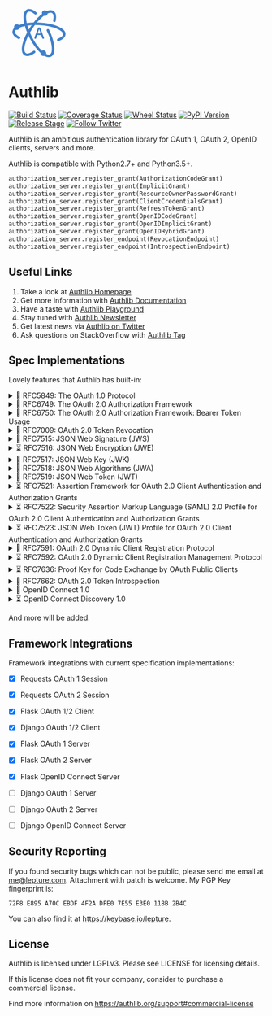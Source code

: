 <a href="https://authlib.org/">
<svg width="120" height="120" xmlns="http://www.w3.org/2000/svg"><g transform="translate(10 15)" fill="none" fill-rule="evenodd"><path d="M80.393 20.76c1.676-8.444.74-14.852-3.223-17.398-1.32-.85-2.904-1.22-4.685-1.154-9.623.362-25.148 13.475-37.833 32.808-15.035 22.913-20.377 45.877-11.925 51.309 4.011 2.579 10.404.75 17.627-4.343" stroke="#3E7FCB" stroke-width="5" stroke-linecap="round"/><path d="M88.104 58.229c7.135-2.74 11.523-6.49 11.751-10.797.528-9.96-21.374-19.182-48.94-20.612a138.292 138.292 0 0 0-7.61-.196C19.274 26.704.52 33.228.041 42.254c-.228 4.299 3.729 8.467 10.512 11.926" stroke="#3E7FCB" stroke-width="5" stroke-linecap="round"/><path d="M43.13 5.914C38.249 1.904 33.67-.25 29.99.024a7.152 7.152 0 0 0-2.726.737c-8.98 4.528-6.111 27.947 6.42 52.29 12.533 24.343 29.97 40.403 38.95 35.875 8.634-4.355 6.304-26.177-5.033-49.493" stroke="#3E7FCB" stroke-width="5" stroke-linecap="round"/><path d="M60 54.468c0 1.005-.896 1.597-1.822 1.597-.687 0-1.404-.326-1.703-1.094-.359-.857-1.135-3.222-2.061-5.972-.06-.177-.15-.266-.33-.266-.477-.03-1.702-.03-3.046-.03-1.793 0-3.794 0-4.422.03a.375.375 0 0 0-.358.266c-.747 2.336-1.434 4.464-1.882 5.883-.27.828-.956 1.212-1.673 1.212-.837 0-1.703-.561-1.703-1.478 0-.532.09-.769 6.632-18.979.478-1.36 1.554-1.98 2.629-1.98 1.135 0 2.3.709 2.778 2.04 1.912 5.32 5.796 15.608 6.782 17.914.12.296.179.591.179.857zm-6.781-8.987c0-.03 0-.088-.03-.147-.926-2.78-1.823-5.47-2.3-6.918-.18-.532-.33-.828-.508-.828-.15 0-.33.266-.538.858-.448 1.182-2.39 6.71-2.39 6.976 0 .118.06.178.239.178.597 0 1.703.03 2.748.03 1.076 0 2.121-.03 2.54-.03.179 0 .239-.03.239-.119z" fill="#3E7FCB"/><ellipse fill="#3E7FCB" cx="61.375" cy="5.609" rx="5.625" ry="5.609"/><ellipse fill="#3E7FCB" cx="6.375" cy="33.033" rx="5.625" ry="5.609"/><ellipse fill="#3E7FCB" cx="58.625" cy="84.391" rx="5.625" ry="5.609"/></g></svg>
</a>

# Authlib

<a href="https://travis-ci.org/lepture/authlib"><img src="https://api.travis-ci.org/lepture/authlib.svg?branch=master" alt="Build Status"></a>
<a href="https://codecov.io/gh/lepture/authlib?branch=master"><img src="https://codecov.io/gh/lepture/authlib/branch/master/graph/badge.svg" alt="Coverage Status"></a>
<a href="https://pypi.python.org/pypi/authlib/"><img src="https://img.shields.io/pypi/wheel/authlib.svg" alt="Wheel Status"></a>
<a href="https://pypi.python.org/pypi/authlib/"><img src="https://img.shields.io/pypi/v/authlib.svg" alt="PyPI Version"></a>
<a href="https://pypi.python.org/pypi/authlib/"><img src="https://img.shields.io/pypi/status/authlib.svg" alt="Release Stage"></a>
<a href="https://twitter.com/intent/follow?screen_name=authlib"><img src="https://img.shields.io/twitter/follow/authlib.svg?style=social&logo=twitter&label=Follow" alt="Follow Twitter"></a>

Authlib is an ambitious authentication library for OAuth 1, OAuth 2, OpenID
clients, servers and more.

Authlib is compatible with Python2.7+ and Python3.5+.

```python
authorization_server.register_grant(AuthorizationCodeGrant)
authorization_server.register_grant(ImplicitGrant)
authorization_server.register_grant(ResourceOwnerPasswordGrant)
authorization_server.register_grant(ClientCredentialsGrant)
authorization_server.register_grant(RefreshTokenGrant)
authorization_server.register_grant(OpenIDCodeGrant)
authorization_server.register_grant(OpenIDImplicitGrant)
authorization_server.register_grant(OpenIDHybridGrant)
authorization_server.register_endpoint(RevocationEndpoint)
authorization_server.register_endpoint(IntrospectionEndpoint)
```

## Useful Links

1. Take a look at [Authlib Homepage](https://authlib.org/)
2. Get more information with [Authlib Documentation](https://docs.authlib.org/)
3. Have a taste with [Authlib Playground](https://play.authlib.org/)
4. Stay tuned with [Authlib Newsletter](https://tinyletter.com/authlib)
5. Get latest news via [Authlib on Twitter](https://twitter.com/authlib)
6. Ask questions on StackOverflow with [Authlib Tag](https://stackoverflow.com/questions/tagged/authlib)

## Spec Implementations

Lovely features that Authlib has built-in:

<details>
<summary>🎉 RFC5849: The OAuth 1.0 Protocol</summary>

- [x] OAuth1Session for Requests
- [x] OAuth 1.0 Client for Flask
- [x] OAuth 1.0 Client for Django
- [x] OAuth 1.0 Server for Flask
- [ ] OAuth 1.0 Server for Django
</details>

<details>
<summary>🎉 RFC6749: The OAuth 2.0 Authorization Framework</summary>

- [x] OAuth2Session for Requests
- [x] OAuth 2.0 Client for Flask
- [x] OAuth 2.0 Client for Django
- [x] OAuth 2.0 Server for Flask
- [ ] OAuth 2.0 Server for Django
</details>

<details>
<summary>🎉 RFC6750: The OAuth 2.0 Authorization Framework: Bearer Token Usage</summary>

- [x] Bearer Token for OAuth2Session
- [x] Bearer Token for Flask OAuth 2.0 Server
- [ ] Bearer Token for Django OAuth 2.0 Server
</details>

<details>
<summary>🎉 RFC7009: OAuth 2.0 Token Revocation</summary>

- [x] Token Revocation for Flask OAuth 2.0 Server
- [ ] Token Revocation for Django OAuth 2.0 Server
</details>

<details>
<summary>🎉 RFC7515: JSON Web Signature (JWS)</summary>

- [x] "HS256" algorithm via RFC7518
- [x] "HS384" algorithm via RFC7518
- [x] "HS512" algorithm via RFC7518
- [x] "RS256" algorithm via RFC7518
- [x] "RS384" algorithm via RFC7518
- [x] "RS512" algorithm via RFC7518
- [x] "ES256" algorithm via RFC7518
- [x] "ES384" algorithm via RFC7518
- [x] "ES512" algorithm via RFC7518
- [x] "PS256" algorithm via RFC7518
- [x] "PS384" algorithm via RFC7518
- [x] "PS512" algorithm via RFC7518
</details>

<details>
  <summary>⏳ RFC7516: JSON Web Encryption (JWE)</summary>
  <p>JWE implementation is in plan now.</p>
</details>

<details>
<summary>🎉 RFC7517: JSON Web Key (JWK)</summary>

- [x] "oct" algorithm via RFC7518
- [x] "RSA" algorithm via RFC7518
- [x] "EC" algorithm via RFC7518
</details>

<details>
<summary>🎉 RFC7518: JSON Web Algorithms (JWA)</summary>

- [x] Algorithms for JWS
- [ ] Algorithms for JWE
- [x] Algorithms for JWK
</details>

<details>
  <summary>🎉 RFC7519: JSON Web Token (JWT)</summary>
  <p>JWT shares the same interface with JWS. Besides that, JWT has payload claims validation.</p>
</details>

<details>
  <summary>⏳ RFC7521: Assertion Framework for OAuth 2.0 Client Authentication and Authorization Grants</summary>
  <p>RFC7521 implementation is in plan.</p>
</details>

<details>
  <summary>⏳ RFC7522: Security Assertion Markup Language (SAML) 2.0 Profile for OAuth 2.0 Client Authentication and Authorization Grants</summary>
  <p>RFC7522 implementation is in plan.</p>
</details>

<details>
  <summary>⏳ RFC7523: JSON Web Token (JWT) Profile for OAuth 2.0 Client Authentication and Authorization Grants</summary>
  <p>RFC7523 implementation is in plan.</p>
</details>

<details>
  <summary>🎁 RFC7591: OAuth 2.0 Dynamic Client Registration Protocol</summary>
  <p>RFC7591 implementation is in plan. However, Flask SQLAlchemy ClientMixin is designed based on it.</p>
</details>

<details>
  <summary>⏳ RFC7592: OAuth 2.0 Dynamic Client Registration Management Protocol</summary>
  <p>RFC7592 implementation is in plan.</p>
</details>

<details>
  <summary>⏳ RFC7636: Proof Key for Code Exchange by OAuth Public Clients</summary>
  <p>RFC7636 implementation is in plan.</p>
</details>

<details>
<summary>🎉 RFC7662: OAuth 2.0 Token Introspection</summary>

- [x] Token Introspection for Flask OAuth 2.0 Server
- [ ] Token Introspection for Django OAuth 2.0 Server
</details>

<details>
<summary>🎉 OpenID Connect 1.0</summary>

- [x] OpenID Claims validation
- [x] OpenID Connect for Flask OAuth 2.0 Server
- [ ] OpenID Connect for Django OAuth 2.0 Server
</details>

<details>
  <summary>⏳ OpenID Connect Discovery 1.0</summary>
  <p>Developers can create a JSON file himself.</p>
</details>

And more will be added.

## Framework Integrations

Framework integrations with current specification implementations:

- [x] Requests OAuth 1 Session
- [x] Requests OAuth 2 Session
- [x] Flask OAuth 1/2 Client
- [x] Django OAuth 1/2 Client
- [x] Flask OAuth 1 Server
- [x] Flask OAuth 2 Server
- [x] Flask OpenID Connect Server
- [ ] Django OAuth 1 Server
- [ ] Django OAuth 2 Server
- [ ] Django OpenID Connect Server


## Security Reporting

If you found security bugs which can not be public, please send me
email at <me@lepture.com>. Attachment with patch is welcome. My PGP
Key fingerprint is:

```
72F8 E895 A70C EBDF 4F2A DFE0 7E55 E3E0 118B 2B4C
```

You can also find it at <https://keybase.io/lepture>.


## License

Authlib is licensed under LGPLv3. Please see LICENSE for licensing details.

If this license does not fit your company, consider to purchase a commercial
license.

Find more information on <https://authlib.org/support#commercial-license>
